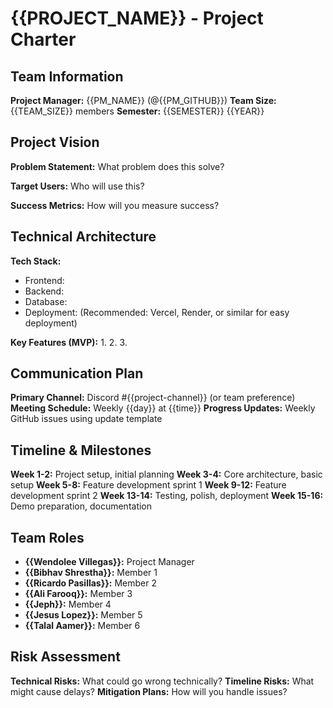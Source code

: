 # {{PROJECT_NAME}} - Project Charter

## Team Information
**Project Manager:** {{PM_NAME}} (@{{PM_GITHUB}})
**Team Size:** {{TEAM_SIZE}} members
**Semester:** {{SEMESTER}} {{YEAR}}

## Project Vision
**Problem Statement:** What problem does this solve?

**Target Users:** Who will use this?

**Success Metrics:** How will you measure success?

## Technical Architecture
**Tech Stack:**
- Frontend:
- Backend:
- Database:
- Deployment: (Recommended: Vercel, Render, or similar for easy deployment)

**Key Features (MVP):**
1.
2.
3.

## Communication Plan
**Primary Channel:** Discord #{{project-channel}} (or team preference)
**Meeting Schedule:** Weekly {{day}} at {{time}}
**Progress Updates:** Weekly GitHub issues using update template

## Timeline & Milestones
**Week 1-2:** Project setup, initial planning
**Week 3-4:** Core architecture, basic setup
**Week 5-8:** Feature development sprint 1
**Week 9-12:** Feature development sprint 2
**Week 13-14:** Testing, polish, deployment
**Week 15-16:** Demo preparation, documentation

## Team Roles
- **{{Wendolee Villegas}}:** Project Manager
- **{{Bibhav Shrestha}}:** Member 1
- **{{Ricardo Pasillas}}:** Member 2
- **{{Ali Farooq}}:** Member 3
- **{{Jeph}}:** Member 4
- **{{Jesus Lopez}}:** Member 5
- **{{Talal Aamer}}:** Member 6

## Risk Assessment
**Technical Risks:** What could go wrong technically?
**Timeline Risks:** What might cause delays?
**Mitigation Plans:** How will you handle issues?
